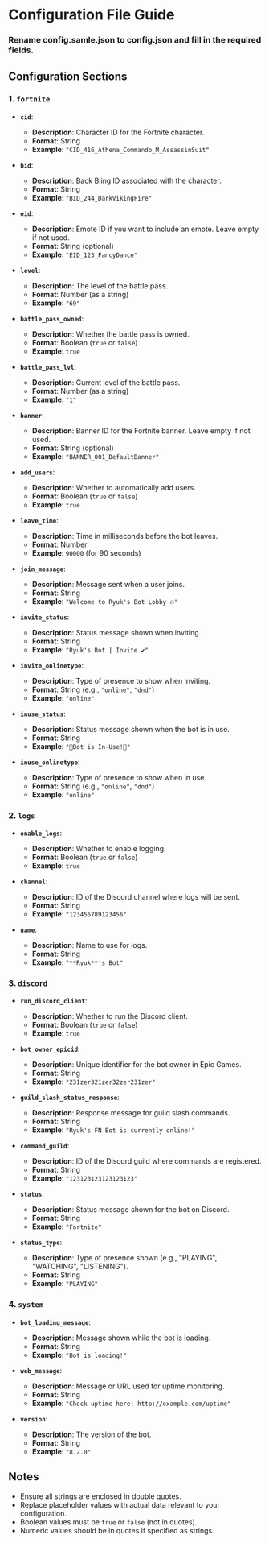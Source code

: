 # Configuration File Guide

### Rename config.samle.json to config.json and fill in the required fields.
## Configuration Sections

### 1. `fortnite`

- **`cid`**:
  - **Description**: Character ID for the Fortnite character.
  - **Format**: String
  - **Example**: `"CID_416_Athena_Commando_M_AssassinSuit"`

- **`bid`**:
  - **Description**: Back Bling ID associated with the character.
  - **Format**: String
  - **Example**: `"BID_244_DarkVikingFire"`

- **`eid`**:
  - **Description**: Emote ID if you want to include an emote. Leave empty if not used.
  - **Format**: String (optional)
  - **Example**: `"EID_123_FancyDance"`

- **`level`**:
  - **Description**: The level of the battle pass.
  - **Format**: Number (as a string)
  - **Example**: `"69"`

- **`battle_pass_owned`**:
  - **Description**: Whether the battle pass is owned.
  - **Format**: Boolean (`true` or `false`)
  - **Example**: `true`

- **`battle_pass_lvl`**:
  - **Description**: Current level of the battle pass.
  - **Format**: Number (as a string)
  - **Example**: `"1"`

- **`banner`**:
  - **Description**: Banner ID for the Fortnite banner. Leave empty if not used.
  - **Format**: String (optional)
  - **Example**: `"BANNER_001_DefaultBanner"`

- **`add_users`**:
  - **Description**: Whether to automatically add users.
  - **Format**: Boolean (`true` or `false`)
  - **Example**: `true`

- **`leave_time`**:
  - **Description**: Time in milliseconds before the bot leaves.
  - **Format**: Number
  - **Example**: `90000` (for 90 seconds)

- **`join_message`**:
  - **Description**: Message sent when a user joins.
  - **Format**: String
  - **Example**: `"Welcome to Ryuk's Bot Lobby 🔥"`

- **`invite_status`**:
  - **Description**: Status message shown when inviting.
  - **Format**: String
  - **Example**: `"Ryuk's Bot | Invite ✔️"`

- **`invite_onlinetype`**:
  - **Description**: Type of presence to show when inviting.
  - **Format**: String (e.g., `"online"`, `"dnd"`)
  - **Example**: `"online"`

- **`inuse_status`**:
  - **Description**: Status message shown when the bot is in use.
  - **Format**: String
  - **Example**: `"🚫Bot is In-Use!🚫"`

- **`inuse_onlinetype`**:
  - **Description**: Type of presence to show when in use.
  - **Format**: String (e.g., `"online"`, `"dnd"`)
  - **Example**: `"online"`

### 2. `logs`

- **`enable_logs`**:
  - **Description**: Whether to enable logging.
  - **Format**: Boolean (`true` or `false`)
  - **Example**: `true`

- **`channel`**:
  - **Description**: ID of the Discord channel where logs will be sent.
  - **Format**: String
  - **Example**: `"123456789123456"`

- **`name`**:
  - **Description**: Name to use for logs.
  - **Format**: String
  - **Example**: `"**Ryuk**'s Bot"`

### 3. `discord`

- **`run_discord_client`**:
  - **Description**: Whether to run the Discord client.
  - **Format**: Boolean (`true` or `false`)
  - **Example**: `true`

- **`bot_owner_epicid`**:
  - **Description**: Unique identifier for the bot owner in Epic Games.
  - **Format**: String
  - **Example**: `"231zer321zer32zer231zer"`

- **`guild_slash_status_response`**:
  - **Description**: Response message for guild slash commands.
  - **Format**: String
  - **Example**: `"Ryuk's FN Bot is currently online!"`

- **`command_guild`**:
  - **Description**: ID of the Discord guild where commands are registered.
  - **Format**: String
  - **Example**: `"123123123123123123"`

- **`status`**:
  - **Description**: Status message shown for the bot on Discord.
  - **Format**: String
  - **Example**: `"Fortnite"`

- **`status_type`**:
  - **Description**: Type of presence shown (e.g., "PLAYING", "WATCHING", "LISTENING").
  - **Format**: String
  - **Example**: `"PLAYING"`

### 4. `system`

- **`bot_loading_message`**:
  - **Description**: Message shown while the bot is loading.
  - **Format**: String
  - **Example**: `"Bot is loading!"`

- **`web_message`**:
  - **Description**: Message or URL used for uptime monitoring.
  - **Format**: String
  - **Example**: `"Check uptime here: http://example.com/uptime"`

- **`version`**:
  - **Description**: The version of the bot.
  - **Format**: String
  - **Example**: `"8.2.0"`

## Notes

- Ensure all strings are enclosed in double quotes.
- Replace placeholder values with actual data relevant to your configuration.
- Boolean values must be `true` or `false` (not in quotes).
- Numeric values should be in quotes if specified as strings.


